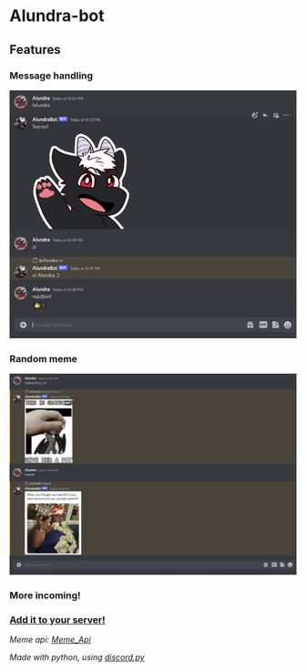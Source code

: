 # Alundra-bot

## Features

### Message handling

![Image - Message Handling](/Docs/Images/interaction.png "Bot replying to certain messages")

### Random meme
![Image - Search Random Meme](/Docs/Images/search_meme.png "Bot replies with random meme")

### More incoming!

### [Add it to your server!](https://discord.com/api/oauth2/authorize?client_id=998761702826967041&scope=bot&permissions=1024)

*Meme api: [Meme_Api](https://github.com/D3vd/Meme_Api)*

*Made with python, using [discord.py](https://github.com/Rapptz/discord.py)*